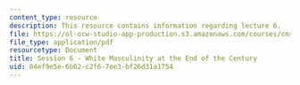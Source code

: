 ```yaml
---
content_type: resource
description: This resource contains information regarding lecture 6.
file: https://ol-ocw-studio-app-production.s3.amazonaws.com/courses/cms-840-at-the-limit-violence-in-contemporary-representation-fall-2013/04ef9e5e6b02c2f67ee3bf26d31a1754_MITCMS_840F13_Session_6.pdf
file_type: application/pdf
resourcetype: Document
title: Session 6 - White Masculinity at the End of the Century
uid: 04ef9e5e-6b02-c2f6-7ee3-bf26d31a1754
---
```

